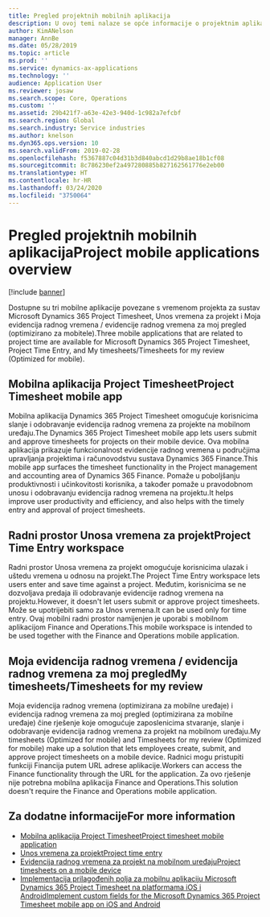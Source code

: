```yaml
---
title: Pregled projektnih mobilnih aplikacija
description: U ovoj temi nalaze se opće informacije o projektnim aplikacijama vezanim za vrijeme za sustav Microsoft Dynamics 365 Project Timesheet, Unos vremena za projekt i Moja evidencija radnog vremena / evidencije radnog vremena koji su dostupni na mobilnom uređaju.
author: KimANelson
manager: AnnBe
ms.date: 05/28/2019
ms.topic: article
ms.prod: ''
ms.service: dynamics-ax-applications
ms.technology: ''
audience: Application User
ms.reviewer: josaw
ms.search.scope: Core, Operations
ms.custom: ''
ms.assetid: 29b421f7-a63e-42e3-940d-1c982a7efcbf
ms.search.region: Global
ms.search.industry: Service industries
ms.author: knelson
ms.dyn365.ops.version: 10
ms.search.validFrom: 2019-02-28
ms.openlocfilehash: f5367887c04d31b3d840abcd1d29b8ae18b1cf08
ms.sourcegitcommit: 8c786230ef2a497280885b827162561776e2eb00
ms.translationtype: HT
ms.contentlocale: hr-HR
ms.lasthandoff: 03/24/2020
ms.locfileid: "3750064"
---
```

# <a name="project-mobile-applications-overview"></a><span data-ttu-id="3a8ce-103">Pregled projektnih mobilnih aplikacija</span><span class="sxs-lookup"><span data-stu-id="3a8ce-103">Project mobile applications overview</span></span>

[!include [banner](../includes/banner.md)]

<span data-ttu-id="3a8ce-104">Dostupne su tri mobilne aplikacije povezane s vremenom projekta za sustav Microsoft Dynamics 365 Project Timesheet, Unos vremena za projekt i Moja evidencija radnog vremena / evidencije radnog vremena za moj pregled (optimizirano za mobitele).</span><span class="sxs-lookup"><span data-stu-id="3a8ce-104">Three mobile applications that are related to project time are available for Microsoft Dynamics 365 Project Timesheet, Project Time Entry, and My timesheets/Timesheets for my review (Optimized for mobile).</span></span>

## <a name="project-timesheet-mobile-app"></a><span data-ttu-id="3a8ce-105">Mobilna aplikacija Project Timesheet</span><span class="sxs-lookup"><span data-stu-id="3a8ce-105">Project Timesheet mobile app</span></span>

<span data-ttu-id="3a8ce-106">Mobilna aplikacija Dynamics 365 Project Timesheet omogućuje korisnicima slanje i odobravanje evidencija radnog vremena za projekte na mobilnom uređaju.</span><span class="sxs-lookup"><span data-stu-id="3a8ce-106">The Dynamics 365 Project Timesheet mobile app lets users submit and approve timesheets for projects on their mobile device.</span></span> <span data-ttu-id="3a8ce-107">Ova mobilna aplikacija prikazuje funkcionalnost evidencije radnog vremena u područjima upravljanja projektima i računovodstvu sustava Dynamics 365 Finance.</span><span class="sxs-lookup"><span data-stu-id="3a8ce-107">This mobile app surfaces the timesheet functionality in the Project management and accounting area of Dynamics 365 Finance.</span></span> <span data-ttu-id="3a8ce-108">Pomaže u poboljšanju produktivnosti i učinkovitosti korisnika, a također pomaže u pravodobnom unosu i odobravanju evidencija radnog vremena na projektu.</span><span class="sxs-lookup"><span data-stu-id="3a8ce-108">It helps improve user productivity and efficiency, and also helps with the timely entry and approval of project timesheets.</span></span>

## <a name="project-time-entry-workspace"></a><span data-ttu-id="3a8ce-109">Radni prostor Unosa vremena za projekt</span><span class="sxs-lookup"><span data-stu-id="3a8ce-109">Project Time Entry workspace</span></span>

<span data-ttu-id="3a8ce-110">Radni prostor Unosa vremena za projekt omogućuje korisnicima ulazak i uštedu vremena u odnosu na projekt.</span><span class="sxs-lookup"><span data-stu-id="3a8ce-110">The Project Time Entry workspace lets users enter and save time against a project.</span></span> <span data-ttu-id="3a8ce-111">Međutim, korisnicima se ne dozvoljava predaja ili odobravanje evidencije radnog vremena na projektu.</span><span class="sxs-lookup"><span data-stu-id="3a8ce-111">However, it doesn't let users submit or approve project timesheets.</span></span> <span data-ttu-id="3a8ce-112">Može se upotrijebiti samo za Unos vremena.</span><span class="sxs-lookup"><span data-stu-id="3a8ce-112">It can be used only for time entry.</span></span> <span data-ttu-id="3a8ce-113">Ovaj mobilni radni prostor namijenjen je uporabi s mobilnom aplikacijom Finance and Operations.</span><span class="sxs-lookup"><span data-stu-id="3a8ce-113">This mobile workspace is intended to be used together with the Finance and Operations mobile application.</span></span>

## <a name="my-timesheetstimesheets-for-my-review"></a><span data-ttu-id="3a8ce-114">Moja evidencija radnog vremena / evidencija radnog vremena za moj pregled</span><span class="sxs-lookup"><span data-stu-id="3a8ce-114">My timesheets/Timesheets for my review</span></span>

<span data-ttu-id="3a8ce-115">Moja evidencija radnog vremena (optimizirana za mobilne uređaje) i evidencija radnog vremena za moj pregled (optimizirana za mobilne uređaje) čine rješenje koje omogućuje zaposlenicima stvaranje, slanje i odobravanje evidencija radnog vremena za projekt na mobilnom uređaju.</span><span class="sxs-lookup"><span data-stu-id="3a8ce-115">My timesheets (Optimized for mobile) and Timesheets for my review (Optimized for mobile) make up a solution that lets employees create, submit, and approve project timesheets on a mobile device.</span></span> <span data-ttu-id="3a8ce-116">Radnici mogu pristupiti funkciji Financija putem URL adrese aplikacije.</span><span class="sxs-lookup"><span data-stu-id="3a8ce-116">Workers can access the Finance functionality through the URL for the application.</span></span> <span data-ttu-id="3a8ce-117">Za ovo rješenje nije potrebna mobilna aplikacija Finance and Operations.</span><span class="sxs-lookup"><span data-stu-id="3a8ce-117">This solution doesn't require the Finance and Operations mobile application.</span></span>

## <a name="for-more-information"></a><span data-ttu-id="3a8ce-118">Za dodatne informacije</span><span class="sxs-lookup"><span data-stu-id="3a8ce-118">For more information</span></span>

- [<span data-ttu-id="3a8ce-119">Mobilna aplikacija Project Timesheet</span><span class="sxs-lookup"><span data-stu-id="3a8ce-119">Project timesheet mobile application</span></span>](project-timesheet.md)
- [<span data-ttu-id="3a8ce-120">Unos vremena za projekt</span><span class="sxs-lookup"><span data-stu-id="3a8ce-120">Project time entry</span></span>]( project-time-entry-mobile-workspace.md)
- [<span data-ttu-id="3a8ce-121">Evidencija radnog vremena za projekt na mobilnom uređaju</span><span class="sxs-lookup"><span data-stu-id="3a8ce-121">Project timesheets on a mobile device</span></span>](Mobile-timesheets.md)
- [<span data-ttu-id="3a8ce-122">Implementacija prilagođenih polja za mobilnu aplikaciju Microsoft Dynamics 365 Project Timesheet na platformama iOS i Android</span><span class="sxs-lookup"><span data-stu-id="3a8ce-122">Implement custom fields for the Microsoft Dynamics 365 Project Timesheet mobile app on iOS and Android</span></span>](custom-fields-mobile.md)
